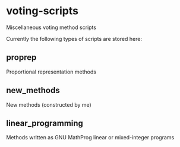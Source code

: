 # voting-scripts
Miscellaneous voting method scripts

Currently the following types of scripts are stored here:

proprep
-------

Proportional representation methods

new\_methods
------------

New methods (constructed by me)

linear\_programming
-------------------

Methods written as GNU MathProg linear or mixed-integer programs
